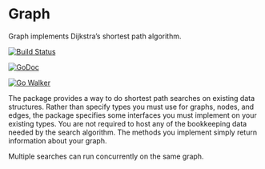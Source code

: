 Graph
=====

Graph implements Dijkstra’s shortest path algorithm.

[![Build Status](https://travis-ci.org/soniakeys/graph.png)](https://travis-ci.org/soniakeys/graph)

[![GoDoc](https://godoc.org/github.com/garyburd/gddo?status.png)](http://godoc.org/github.com/soniakeys/graph)

[![Go Walker](http://gowalker.org/api/v1/badge)](http://gowalker.org/github.com/soniakeys/graph)

The package provides a way to do shortest path searches on existing data
structures.  Rather than specify types you must use for graphs, nodes, and
edges, the package specifies some interfaces you must implement on your
existing types.  You are not required to host any of the bookkeeping data
needed by the search algorithm.  The methods you implement simply return
information about your graph.

Multiple searches can run concurrently on the same graph.
